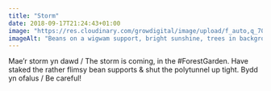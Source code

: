 ```yaml
---
title: "Storm"
date: 2018-09-17T21:24:43+01:00
image: "https://res.cloudinary.com/growdigital/image/upload/f_auto,q_70,w_736/v1544352693/beans-44027101094.jpg"
imageAlt: "Beans on a wigwam support, bright sunshine, trees in background, dramatic clouds"
---
```


Mae’r storm yn dawd / The storm is coming, in the #ForestGarden. Have staked the rather flimsy bean supports & shut the polytunnel up tight. Bydd yn ofalus / Be careful!
